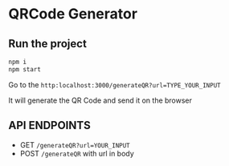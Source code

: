 # QRCode Generator

## Run the project

```bash
npm i
npm start
```

Go to the `http:localhost:3000/generateQR?url=TYPE_YOUR_INPUT`

It will generate the QR Code and send it on the browser

## API ENDPOINTS

- GET `/generateQR?url=YOUR_INPUT`
- POST `/generateQR` with url in body
